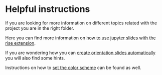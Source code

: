# Helpful instructions

If you are looking for more information on different topics related with the project you are in the right folder.

Here you can find more information on [how to use jupyter slides with the rise extension](how_to_use_slides.md).

If you are wondering how you can [create orientation slides automatically](how_to_create_orientation_slides.md) you will also find some hints.

Instructions on how to [set the color scheme](how_to_set_the_color_scheme.md) can be found as well.